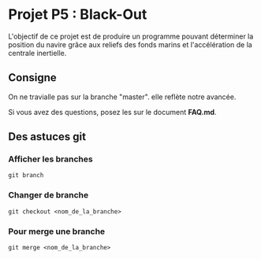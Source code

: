 # Projet P5 : Black-Out

L'objectif de ce projet est de produire un programme pouvant déterminer la position du navire grâce aux reliefs des fonds marins et l'accélération de la centrale inertielle.

## Consigne

On ne travialle pas sur la branche "master". elle reflète notre avancée.

Si vous avez des questions, posez les sur le document **FAQ.md**.

## Des astuces git 

### Afficher les branches

```git branch```

### Changer de branche

```git checkout <nom_de_la_branche>```

### Pour merge une branche

```git merge <nom_de_la_branche>```
